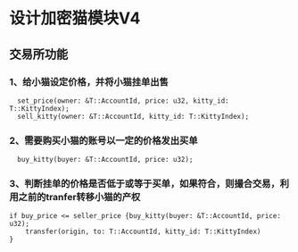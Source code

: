 # 设计加密猫模块V4
## 交易所功能
### 1、给小猫设定价格，并将小猫挂单出售
```
  set_price(owner: &T::AccountId, price: u32, kitty_id: T::KittyIndex);
  sell_kitty(owner: &T::AccountId, kitty_id: T::KittyIndex);

```
### 2、需要购买小猫的账号以一定的价格发出买单
```
  buy_kitty(buyer: &T::AccountId, price: u32);

```

### 3、判断挂单的价格是否低于或等于买单，如果符合，则撮合交易，利用之前的tranfer转移小猫的产权

```
if buy_price <= seller_price {buy_kitty(buyer: &T::AccountId, price: u32);
    transfer(origin, to: T::AccountId, kitty_id: T::KittyIndex)
}
  

```